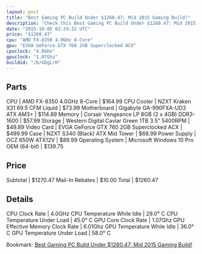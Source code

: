 ```yaml
---
layout: post
title: "Best Gaming PC Build Under $1260.47: Mid 2015 Gaming Build!"
description: "Check this Best Gaming PC Build Under $1260.47: Mid 2015 Gaming Build!. CPU: AMD FX-8350 4.0GHz 8-Core, CPU Cooler: NZXT Kraken X31 69.5 CFM Liquid, Motherboard: Gigabyte "
date: "2015-10-05 02:29:32 UTC"
price: "$1260.47"
cpu: "AMD FX-8350 4.0GHz 8-Core"
gpu: "EVGA GeForce GTX 760 2GB Superclocked ACX"
cpuclock: "4.0GHz"
gpuclock: "1.07Ghz"
buildid: "/b/GDgLrH"
---
```


## Parts

CPU | AMD FX-8350 4.0GHz 8-Core | $164.99
CPU Cooler | NZXT Kraken X31 69.5 CFM Liquid | $73.99
Motherboard | Gigabyte GA-990FXA-UD3 ATX AM3+ | $114.89
Memory | Corsair Vengeance LP 8GB (2 x 4GB) DDR3-1600 | $57.99
Storage | Western Digital Caviar Green 1TB 3.5" 5400RPM | $49.89
Video Card | EVGA GeForce GTX 760 2GB Superclocked ACX | $499.99
Case | NZXT S340 (Black) ATX Mid Tower | $68.99
Power Supply | OCZ 650W ATX12V | $89.99
Operating System | Microsoft Windows 10 Pro OEM (64-bit) | $139.75

## Price

Subtotal | $1270.47
Mail-In Rebates | $10.00
Total | $1260.47

## Details

CPU Clock Rate | 4.0GHz
CPU Temperature While Idle | 29.0° C
CPU Temperature Under Load | 45.0° C
GPU Core Clock Rate | 1.07Ghz
GPU Effective Memory Clock Rate | 6.01Ghz
GPU Temperature While Idle | 36.0° C
GPU Temperature Under Load | 58.0° C

Bookmark: [Best Gaming PC Build Under $1260.47: Mid 2015 Gaming Build!](http://pcbuilders.github.io/2015/10/05/best-gaming-pc-build-under-1260-dollars-dot-47-mid-2015-gaming-build/)
